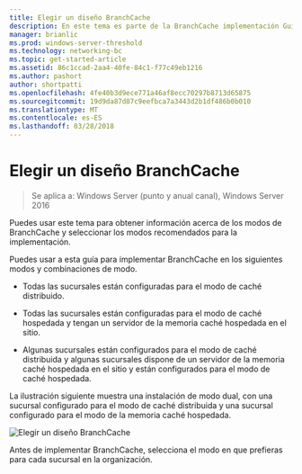 ```yaml
---
title: Elegir un diseño BranchCache
description: En este tema es parte de la BranchCache implementación Guía para Windows Server 2016, que se muestra cómo implementar BranchCache en modos de caché distribuida y hospedada para optimizar el uso de ancho de banda WAN en sucursales
manager: brianlic
ms.prod: windows-server-threshold
ms.technology: networking-bc
ms.topic: get-started-article
ms.assetid: 86c1ccad-2aa4-40fe-84c1-f77c49eb1216
ms.author: pashort
author: shortpatti
ms.openlocfilehash: 4fe40b3d9ece771a46af8ecc70297b8713d65875
ms.sourcegitcommit: 19d9da87d87c9eefbca7a3443d2b1df486b0b010
ms.translationtype: MT
ms.contentlocale: es-ES
ms.lasthandoff: 03/28/2018
---
```

# <a name="choosing-a-branchcache-design"></a>Elegir un diseño BranchCache

>Se aplica a: Windows Server (punto y anual canal), Windows Server 2016

Puedes usar este tema para obtener información acerca de los modos de BranchCache y seleccionar los modos recomendados para la implementación.  
  
Puedes usar a esta guía para implementar BranchCache en los siguientes modos y combinaciones de modo.  
  
-   Todas las sucursales están configuradas para el modo de caché distribuido.  
  
-   Todas las sucursales están configuradas para el modo de caché hospedada y tengan un servidor de la memoria caché hospedada en el sitio.  
  
-   Algunas sucursales están configurados para el modo de caché distribuida y algunas sucursales dispone de un servidor de la memoria caché hospedada en el sitio y están configurados para el modo de caché hospedada.  
  
La ilustración siguiente muestra una instalación de modo dual, con una sucursal configurado para el modo de caché distribuida y una sucursal configurado para el modo de la memoria caché hospedada.  
  
![Elegir un diseño BranchCache](../../media/Choosing-a-BranchCache-Design/bc_new_modes.jpg)  
  
Antes de implementar BranchCache, selecciona el modo en que prefieras para cada sucursal en la organización.  
  


